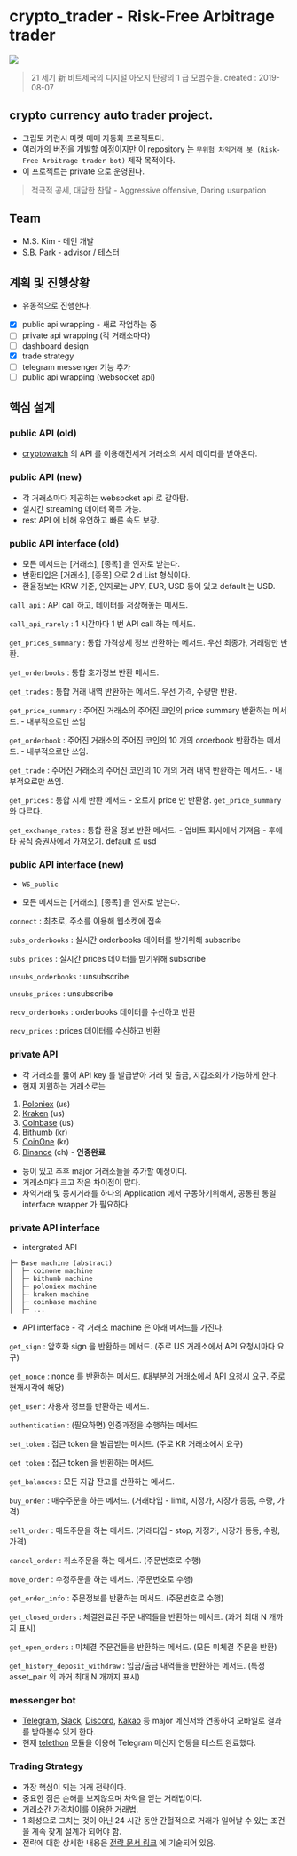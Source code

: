 # crypto_trader - Risk-Free Arbitrage trader
![](https://www.bookjournalism.com/contents/download/52739/w/2400/bitcoin_imperialism.gif)

> 21 세기 新 비트제국의 디지털 아오지 탄광의 1 급 모범수들. created : 2019-08-07

## crypto currency auto trader project.
- 크립토 커런시 마켓 매매 자동화 프로젝트다. 
- 여러개의 버전을 개발할 예정이지만 이 repository 는 `무위험 차익거래 봇 (Risk-Free Arbitrage trader bot)` 제작 목적이다. 
- 이 프로젝트는 private 으로 운영된다.

> 적극적 공세, 대담한 찬탈 - Aggressive offensive, Daring usurpation

## Team
- M.S. Kim - 메인 개발
- S.B. Park - advisor / 테스터

## 계획 및 진행상황
-  유동적으로 진행한다.
- [x] public api wrapping - 새로 작업하는 중
- [ ] private api wrapping (각 거래소마다)
- [ ] dashboard design
- [x] trade strategy
- [ ] telegram messenger 기능 추가
- [ ] public api wrapping (websocket api)

## 핵심 설계

### public API (old)
- [cryptowatch](https://cryptowat.ch) 의 API 를 이용해전세계 거래소의 시세 데이터를 받아온다.

### public API (new)
- 각 거래소마다 제공하는 websocket api 로 갈아탐. 
- 실시간 streaming 데이터 획득 가능. 
- rest API 에 비해 유연하고 빠른 속도 보장. 

### public API interface (old)

* 모든 메서드는 [거래소], [종목] 을 인자로 받는다.
* 반환타입은 [거래소], [종목] 으로 2 d List 형식이다.
* 환율정보는 KRW 기준, 인자로는 JPY, EUR, USD 등이 있고 default 는 USD.

`call_api` : API call 하고, 데이터를 저장해놓는 메서드. 

`call_api_rarely` : 1 시간마다 1 번 API call 하는 메서드. 

`get_prices_summary` : 통합 가격상세 정보 반환하는 메서드. 우선 최종가, 거래량만 반환.

`get_orderbooks` : 통합 호가정보 반환 메서드.

`get_trades` : 통합 거래 내역 반환하는 메서드. 우선 가격, 수량만 반환.

`get_price_summary` : 주어진 거래소의 주어진 코인의 price summary 반환하는 메서드. - 내부적으로만 쓰임

`get_orderbook` : 주어진 거래소의 주어진 코인의 10 개의 orderbook 반환하는 메서드. - 내부적으로만 쓰임.

`get_trade` : 주어진 거래소의 주어진 코인의 10 개의 거래 내역 반환하는 메서드. - 내부적으로만 쓰임.

`get_prices` : 통합 시세 반환 메서드 - 오로지 price 만 반환함. `get_price_summary` 와 다르다.

`get_exchange_rates` : 통합 환율 정보 반환 메서드. - 업비트 회사에서 가져옴 - 후에 타 공식 증권사에서 가져오기. default 로 usd


### public API interface (new)

- `WS_public`

* 모든 메서드는 [거래소], [종목] 을 인자로 받는다.

`connect` : 최초로, 주소를 이용해 웹소켓에 접속

`subs_orderbooks` : 실시간 orderbooks 데이터를 받기위해 subscribe

`subs_prices` : 실시간 prices 데이터를 받기위해 subscribe

`unsubs_orderbooks` : unsubscribe

`unsubs_prices` : unsubscribe

`recv_orderbooks` : orderbooks 데이터를 수신하고 반환

`recv_prices` : prices 데이터를 수신하고 반환



### private API
- 각 거래소를 뚫어 API key 를 발급받아 거래 및 출금, 지갑조회가 가능하게 한다.
- 현재 지원하는 거래소로는
1. [Poloniex](https://poloniex.com/) (us)
2. [Kraken](https://www.kraken.com/) (us)
3. [Coinbase](https://www.coinbase.com/) (us)
4. [Bithumb](https://www.bithumb.com/) (kr)
5. [CoinOne](https://coinone.co.kr/) (kr)
6. [Binance](https://www.binance.com/en) (ch) - **인증완료**

- 등이 있고 추후 major 거래소들을 추가할 예정이다.
- 거래소마다 크고 작은 차이점이 많다.
- 차익거래 및 동시거래를 하나의 Application 에서 구동하기위해서, 공통된 통일 interface wrapper 가 필요하다.

### private API interface

* intergrated API
```
├─ Base machine (abstract)
│  ├─ coinone machine
│  ├─ bithumb machine
│  ├─ poloniex machine
│  ├─ kraken machine
│  ├─ coinbase machine
│  ├─ ...
```

* API interface - 각 거래소 machine 은 아래 메서드를 가진다.

`get_sign` : 암호화 sign 을 반환하는 메서드. (주로 US 거래소에서 API 요청시마다 요구)

`get_nonce` : nonce 를 반환하는 메서드. (대부분의 거래소에서 API 요청시 요구. 주로 현재시각에 해당)

`get_user` : 사용자 정보를 반환하는 메서드. 

`authentication` : (필요하면) 인증과정을 수행하는 메서드. 

`set_token` : 접근 token 을 발급받는 메서드. (주로 KR 거래소에서 요구)

`get_token` : 접근 token 을 반환하는 메서드.


`get_balances` : 모든 지갑 잔고를 반환하는 메서드. 

`buy_order` : 매수주문을 하는 메서드. (거래타입 - limit, 지정가, 시장가 등등, 수량, 가격)

`sell_order` : 매도주문을 하는 메서드. (거래타입 - stop, 지정가, 시장가 등등, 수량, 가격)

`cancel_order` : 취소주문을 하는 메서드. (주문번호로 수행)

`move_order` : 수정주문을 하는 메서드. (주문번호로 수행)

`get_order_info` : 주문정보를 반환하는 메서드. (주문번호로 수행)

`get_closed_orders` : 체결완료된 주문 내역들을 반환하는 메서드. (과거 최대 N 개까지 표시)

`get_open_orders` : 미체결 주문건들을 반환하는 메서드. (모든 미체결 주문을 반환)

`get_history_deposit_withdraw` : 입금/출금 내역들을 반환하는 메서드. (특정 asset_pair 의 과거 최대 N 개까지 표시)


### messenger bot
- [Telegram](https://play.google.com/store/apps/details?id=org.telegram.messenger&hl=en), [Slack](https://slack.com/intl/en-kr/), [Discord](https://discordapp.com/), [Kakao](https://www.kakaocorp.com/service/KakaoTalk) 등 major 메신저와 연동하여 모바일로 결과를 받아볼수 있게 한다.
- 현재 [telethon](https://docs.telethon.dev/en/latest/) 모듈을 이용해 Telegram 메신저 연동을 테스트 완료했다.

### Trading Strategy
- 가장 핵심이 되는 거래 전략이다.
- 중요한 점은 손해를 보지않으며 차익을 얻는 거래법이다.
- 거래소간 가격차이를 이용한 거래법.
- 1 회성으로 그치는 것이 아닌 24 시간 동안 간헐적으로 거래가 일어날 수 있는 조건을 계속 찾게 설계가 되어야 함.
- 전략에 대한 상세한 내용은 [전략 문서 링크](https://docs.google.com/document/d/1vKnFJsS_PIH_2j24CitSS6IlUocWW0ajVdg6lqAyphM/edit?usp=sharing) 에 기술되어 있음.
